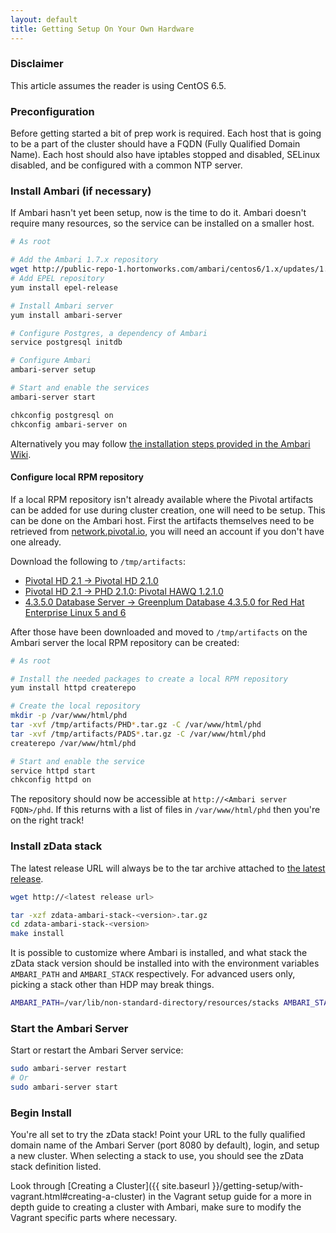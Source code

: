 ```yaml
---
layout: default
title: Getting Setup On Your Own Hardware
---
```


### Disclaimer
This article assumes the reader is using CentOS 6.5.

### Preconfiguration

Before getting started a bit of prep work is required.  Each host that is going to be a part of the cluster should have a FQDN (Fully Qualified Domain Name).  Each host should also have iptables stopped and disabled, SELinux disabled, and be configured with a common NTP server.

### Install Ambari (if necessary)

If Ambari hasn't yet been setup, now is the time to do it.  Ambari doesn't require many resources, so the service can be installed on a smaller host.

```sh
# As root

# Add the Ambari 1.7.x repository
wget http://public-repo-1.hortonworks.com/ambari/centos6/1.x/updates/1.7.0/ambari.repo -O /etc/yum.repos.d/ambari.repo
# Add EPEL repository
yum install epel-release

# Install Ambari server
yum install ambari-server

# Configure Postgres, a dependency of Ambari
service postgresql initdb

# Configure Ambari
ambari-server setup

# Start and enable the services
ambari-server start

chkconfig postgresql on
chkconfig ambari-server on
```

Alternatively you may follow <a href="https://cwiki.apache.org/confluence/display/AMBARI/Ambari+User+Guides" target="_blank">the installation steps provided in the Ambari Wiki</a>.

#### Configure local RPM repository

If a local RPM repository isn't already available where the Pivotal artifacts can be added for use during cluster creation, one will need to be setup.  This can be done on the Ambari host.  First the artifacts themselves need to be retrieved from [network.pivotal.io](https://network.pivotal.io), you will need an account if you don't have one already.

Download the following to `/tmp/artifacts`:

- [Pivotal HD 2.1 -> Pivotal HD 2.1.0](https://network.pivotal.io/products/pivotal-hd#/releases/2-1)
- [Pivotal HD 2.1 -> PHD 2.1.0: Pivotal HAWQ 1.2.1.0](https://network.pivotal.io/products/pivotal-hd#/releases/2-1)
- [4.3.5.0 Database Server -> Greenplum Database 4.3.5.0 for Red Hat Enterprise Linux 5 and 6](https://network.pivotal.io/products/pivotal-gpdb)

After those have been downloaded and moved to `/tmp/artifacts` on the Ambari server the local RPM repository can be created:

```sh
# As root

# Install the needed packages to create a local RPM repository
yum install httpd createrepo

# Create the local repository
mkdir -p /var/www/html/phd
tar -xvf /tmp/artifacts/PHD*.tar.gz -C /var/www/html/phd
tar -xvf /tmp/artifacts/PADS*.tar.gz -C /var/www/html/phd
createrepo /var/www/html/phd

# Start and enable the service
service httpd start
chkconfig httpd on
```

The repository should now be accessible at `http://<Ambari server FQDN>/phd`.  If this returns with a list of files in `/var/www/html/phd` then you're on the right track!


### Install zData stack

The latest release URL will always be to the tar archive attached to [the latest release](https://github.com/zdata-inc/ambari-stack/releases/latest).

```sh
wget http://<latest release url>

tar -xzf zdata-ambari-stack-<version>.tar.gz
cd zdata-ambari-stack-<version>
make install
```

It is possible to customize where Ambari is installed, and what stack the zData stack version should be installed into with the environment variables `AMBARI_PATH` and `AMBARI_STACK` respectively.  For advanced users only, picking a stack other than HDP may break things.

```sh
AMBARI_PATH=/var/lib/non-standard-directory/resources/stacks AMBARI_STACK=PHD make install
```

### Start the Ambari Server
Start or restart the Ambari Server service:

```sh
sudo ambari-server restart
# Or
sudo ambari-server start
```

### Begin Install
You're all set to try the zData stack!  Point your URL to the fully qualified domain name of the Ambari Server (port 8080 by default), login, and setup a new cluster. When selecting a stack to use, you should see the zData stack definition listed.

Look through [Creating a Cluster]({{ site.baseurl }}/getting-setup/with-vagrant.html#creating-a-cluster) in the Vagrant setup guide for a more in depth guide to creating a cluster with Ambari, make sure to modify the Vagrant specific parts where necessary.